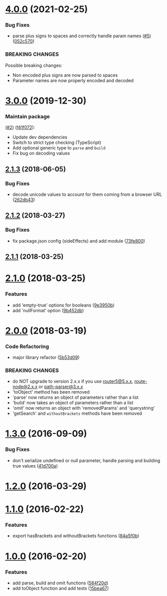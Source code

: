 # [4.0.0](https://github.com/troch/search-params/compare/v3.0.0...v4.0.0) (2021-02-25)


### Bug Fixes

* parse plus signs to spaces and correctly handle param names ([#5](https://github.com/troch/search-params/issues/5)) ([052c570](https://github.com/troch/search-params/commit/052c570920140e3a47050c56024a6bc3e5c75804))


### BREAKING CHANGES

Possible breaking changes:

* Non encoded plus signs are now parsed to spaces
* Parameter names are now properly encoded and decoded



# [3.0.0](https://github.com/troch/search-params/compare/v2.1.3...v3.0.0) (2019-12-30)


### Maintain package

([#2](https://github.com/troch/search-params/issues/2)) ([f41f072](https://github.com/troch/search-params/commit/f41f0722c19bd896797fd24be7277a6ccf8f2138)):
- Update dev dependencies
- Switch to strict type checking (TypeScript)
- Add optional generic type to `parse` and `build`
- Fix bug on decoding values



<a name="2.1.3"></a>
## [2.1.3](https://github.com/troch/search-params/compare/v2.1.2...v2.1.3) (2018-06-05)


### Bug Fixes

* decode unicode values to account for them coming from a browser URL ([262db43](https://github.com/troch/search-params/commit/262db43))



<a name="2.1.2"></a>
## [2.1.2](https://github.com/troch/search-params/compare/v2.1.1...v2.1.2) (2018-03-27)


### Bug Fixes

* fix package.json config (sideEffects) and add module ([73fe800](https://github.com/troch/search-params/commit/73fe800))



<a name="2.1.1"></a>
## [2.1.1](https://github.com/troch/search-params/compare/v2.1.0...v2.1.1) (2018-03-25)



<a name="2.1.0"></a>
# [2.1.0](https://github.com/troch/search-params/compare/v2.0.0...v2.1.0) (2018-03-25)


### Features

* add 'empty-true' options for booleans ([9e3950b](https://github.com/troch/search-params/commit/9e3950b))
* add 'nullFormat' option ([9b452db](https://github.com/troch/search-params/commit/9b452db))



<a name="2.0.0"></a>
# [2.0.0](https://github.com/troch/search-params/compare/v1.3.0...v2.0.0) (2018-03-19)


### Code Refactoring

* major library refactor ([5b53d09](https://github.com/troch/search-params/commit/5b53d09))


### BREAKING CHANGES

* do NOT upgrade to version 2.x.x if you use router5@5.x.x, route-node@2.x.x or path-parser@3.x.x
* 'toObject' method has been removed
* 'parse' now returns an object of parameters rather than a list
* 'build' now takes an object of parameters rather than a list
* 'omit' now returns an object with 'removedParams' and 'querystring'
* 'getSearch' and `withoutBrackets` methods have been removed



<a name="1.3.0"></a>
# [1.3.0](https://github.com/troch/search-params/compare/v1.2.0...v1.3.0) (2016-09-09)


### Bug Fixes

* don't serialize undefined or null parameter, handle parsing and building true values ([41d700a](https://github.com/troch/search-params/commit/41d700a))



<a name="1.2.0"></a>
# [1.2.0](https://github.com/troch/search-params/compare/v1.1.0...v1.2.0) (2016-03-29)



<a name="1.1.0"></a>
# [1.1.0](https://github.com/troch/search-params/compare/v1.0.0...v1.1.0) (2016-02-22)


### Features

* export hasBrackets and withoutBrackets functions ([84a5f0b](https://github.com/troch/search-params/commit/84a5f0b))



<a name="1.0.0"></a>
# [1.0.0](https://github.com/troch/search-params/compare/584f20d...v1.0.0) (2016-02-20)


### Features

* add parse, build and omit functions ([584f20d](https://github.com/troch/search-params/commit/584f20d))
* add toObject function and add tests ([15bea67](https://github.com/troch/search-params/commit/15bea67))



